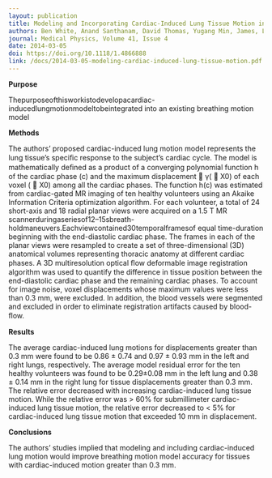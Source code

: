 ```yaml
---
layout: publication
title: Modeling and Incorporating Cardiac-Induced Lung Tissue Motion in a Breathing Motion Model
authors: Ben White, Anand Santhanam, David Thomas, Yugang Min, James, Lamb, Jack Neylon, Shyam Jani, Sergio Gaudio, Subashini Srinivasan, Daniel Ennis, and Daniel A. Low
journal: Medical Physics, Volume 41, Issue 4
date: 2014-03-05
doi: https://doi.org/10.1118/1.4866888 
link: /docs/2014-03-05-modeling-cardiac-induced-lung-tissue-motion.pdf
---
```

**Purpose**

Thepurposeofthisworkistodevelopacardiac-inducedlungmotionmodeltobeintegrated into an existing breathing motion model

**Methods**

The authors’ proposed cardiac-induced lung motion model represents the lung tissue’s speciﬁc response to the subject’s cardiac cycle. The model is mathematically deﬁned as a product of a converging polynomial function h of the cardiac phase (c) and the maximum displacement  γ(  X0) of each voxel (  X0) among all the cardiac phases. The function h(c) was estimated from cardiac-gated MR imaging of ten healthy volunteers using an Akaike Information Criteria optimization algorithm. For each volunteer, a total of 24 short-axis and 18 radial planar views were acquired on a 1.5 T MR scannerduringaseriesof12–15sbreath-holdmaneuvers.Eachviewcontained30temporalframesof equal time-duration beginning with the end-diastolic cardiac phase. The frames in each of the planar views were resampled to create a set of three-dimensional (3D) anatomical volumes representing thoracic anatomy at different cardiac phases. A 3D multiresolution optical ﬂow deformable image registration algorithm was used to quantify the difference in tissue position between the end-diastolic cardiac phase and the remaining cardiac phases. To account for image noise, voxel displacements whose maximum values were less than 0.3 mm, were excluded. In addition, the blood vessels were segmented and excluded in order to eliminate registration artifacts caused by blood-ﬂow.

**Results**

The average cardiac-induced lung motions for displacements greater than 0.3 mm were found to be 0.86 ± 0.74 and 0.97 ± 0.93 mm in the left and right lungs, respectively. The average model residual error for the ten healthy volunteers was found to be 0.29±0.08 mm in the left lung and 0.38 ± 0.14 mm in the right lung for tissue displacements greater than 0.3 mm. The relative error decreased with increasing cardiac-induced lung tissue motion. While the relative error was > 60% for submillimeter cardiac-induced lung tissue motion, the relative error decreased to < 5% for cardiac-induced lung tissue motion that exceeded 10 mm in displacement.

**Conclusions**

The authors’ studies implied that modeling and including cardiac-induced lung motion would improve breathing motion model accuracy for tissues with cardiac-induced motion greater than 0.3 mm. 
